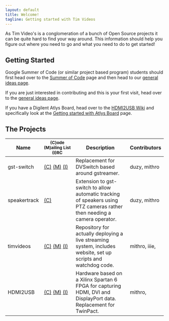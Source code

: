 ```yaml
---
layout: default
title: Welcome!
tagline: Getting started with Tim Videos
---
```


As Tim Video's is a conglomeration of a bunch of Open Source projects it can be quite hard to find your way around. This information should help you figure out where you need to go and what you need to do to get started!

## Getting Started

Google Summer of Code (or similar project based program) students should first head over to the [Summer of Code](wiki/Summer-Of-Code) page and then head to our [general ideas page](wiki/Ideas-Page).

If you are just interested in contributing and this is your first visit, head over to the [general ideas page](wiki/Ideas-Page).

If you have a Digilent Atlys Board, head over to the [HDMI2USB Wiki](https://github.com/timvideos/HDMI2USB/wiki) and specifically look at the [Getting started with Atlys Board](https://github.com/timvideos/HDMI2USB/wiki/Getting-Started-with-an-Atlys-Board) page.

## The Projects

| Name | <small>(C)ode<br>(M)ailing&nbsp;List<br>(I)RC</small>| Description | Contributors |
| ---- | ---------------------------------------------------- | ------------ | ----------- |
| gst-switch | [(C)](http://github.com/timvideos/gst-switch)&nbsp;[(M)](https://groups.google.com/group/gst-switch)&nbsp;[(I)](irc://irc.freenode.org/#gst-switch)  | Replacement for DVSwitch based around gstreamer. | duzy, mithro |
| speakertrack | [(C)](http://github.com/timvideos/gst-switch) | Extension to gst-switch to allow automatic tracking of speakers using PTZ cameras rather then needing a camera operator. | duzy, mithro |
| timvideos | [(C)](http://github.com/timvideos/timvideos) [(M)](https://groups.google.com/group/timvideos) [(I)](irc://irc.freenode.org/#timvideos) | Repository for actually deploying a live streaming system, includes website, set up scripts and watchdog code. | mithro, iiie, |
| HDMI2USB | [(C)](http://github.com/timvideos/HDMI2USB) [(M)](http://github.com/timvideos/HDMI2USB) [(I)](irc://irc.freenode.org/#irc) | Hardware based on a Xilinx Spartan 6 FPGA for capturing HDMI, DVI and DisplayPort data. Replacement for TwinPact. | mithro, |
